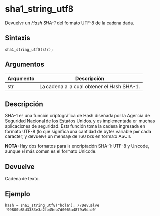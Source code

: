 # sha1_string_utf8

Devuelve un _Hash SHA-1_ del formato UTF-8 de la cadena dada.

## Sintaxis

  
```gml  
sha1_string_utf8(str);  
```  

## Argumentos

Argumento|Descripción|  
---|---|  
str|La cadena a la cual obtener el Hash SHA-1.|  

## Descripción

SHA-1 es una función criptográfica de Hash diseñada por la Agencia de Seguridad Nacional de los Estados Unidos, y es implementada en muchas aplicaciones de seguridad. Esta función toma la cadena ingresada en formato UTF-8 (lo que significa una cantidad de bytes variable por cada caracter) y devuelve un mensaje de 160 bits en formato ASCII.  
  
**NOTA:** Hay dos formatos para la encriptación SHA-1: UTF-8 y Unicode, aunque el más común es el formato Unicode.

## Devuelve

Cadena de texto.

## Ejemplo

  
```gml  
hash = sha1_string_utf8("hola"); //Devuelve '99800b85d3383e3a2fb45eb7d0066a4879a9dad0'  
```